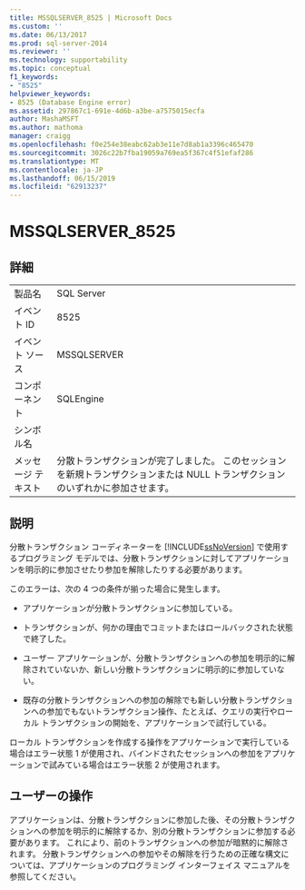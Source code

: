 ```yaml
---
title: MSSQLSERVER_8525 | Microsoft Docs
ms.custom: ''
ms.date: 06/13/2017
ms.prod: sql-server-2014
ms.reviewer: ''
ms.technology: supportability
ms.topic: conceptual
f1_keywords:
- "8525"
helpviewer_keywords:
- 8525 (Database Engine error)
ms.assetid: 297867c1-691e-4d6b-a3be-a7575015ecfa
author: MashaMSFT
ms.author: mathoma
manager: craigg
ms.openlocfilehash: f0e254e38eabc62ab3e11e7d8ab1a3396c465470
ms.sourcegitcommit: 3026c22b7fba19059a769ea5f367c4f51efaf286
ms.translationtype: MT
ms.contentlocale: ja-JP
ms.lasthandoff: 06/15/2019
ms.locfileid: "62913237"
---
```

# <a name="mssqlserver8525"></a>MSSQLSERVER_8525
    
## <a name="details"></a>詳細  
  
|||  
|-|-|  
|製品名|SQL Server|  
|イベント ID|8525|  
|イベント ソース|MSSQLSERVER|  
|コンポーネント|SQLEngine|  
|シンボル名||  
|メッセージ テキスト|分散トランザクションが完了しました。 このセッションを新規トランザクションまたは NULL トランザクションのいずれかに参加させます。|  
  
## <a name="explanation"></a>説明  
 分散トランザクション コーディネーターを [!INCLUDE[ssNoVersion](../../includes/ssnoversion-md.md)] で使用するプログラミング モデルでは、分散トランザクションに対してアプリケーションを明示的に参加させたり参加を解除したりする必要があります。  
  
 このエラーは、次の 4 つの条件が揃った場合に発生します。  
  
-   アプリケーションが分散トランザクションに参加している。  
  
-   トランザクションが、何かの理由でコミットまたはロールバックされた状態で終了した。  
  
-   ユーザー アプリケーションが、分散トランザクションへの参加を明示的に解除されていないか、新しい分散トランザクションに明示的に参加していない。  
  
-   既存の分散トランザクションへの参加の解除でも新しい分散トランザクションへの参加でもないトランザクション操作、たとえば、クエリの実行やローカル トランザクションの開始を、アプリケーションで試行している。  
  
 ローカル トランザクションを作成する操作をアプリケーションで実行している場合はエラー状態 1 が使用され、バインドされたセッションへの参加をアプリケーションで試みている場合はエラー状態 2 が使用されます。  
  
## <a name="user-action"></a>ユーザーの操作  
 アプリケーションは、分散トランザクションに参加した後、その分散トランザクションへの参加を明示的に解除するか、別の分散トランザクションに参加する必要があります。 これにより、前のトランザクションへの参加が暗黙的に解除されます。 分散トランザクションへの参加やその解除を行うための正確な構文については、アプリケーションのプログラミング インターフェイス マニュアルを参照してください。  
  
  
